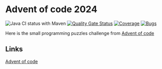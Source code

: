 # Advent of code 2024

![Java CI status with Maven](https://github.com/sv-sand/advent-of-code-2024/actions/workflows/maven.yml/badge.svg)
[![Quality Gate Status](https://sonarcloud.io/api/project_badges/measure?project=sv-sand_advent-of-code-2024&metric=alert_status)](https://sonarcloud.io/summary/new_code?id=sv-sand_advent-of-code-2024)
[![Coverage](https://sonarcloud.io/api/project_badges/measure?project=sv-sand_advent-of-code-2024&metric=coverage)](https://sonarcloud.io/summary/new_code?id=sv-sand_advent-of-code-2024)
[![Bugs](https://sonarcloud.io/api/project_badges/measure?project=sv-sand_advent-of-code-2024&metric=bugs)](https://sonarcloud.io/summary/new_code?id=sv-sand_advent-of-code-2024)

Here is the small programming puzzles challenge from [Advent of code](https://adventofcode.com/)

## Links

[Advent of code](https://adventofcode.com/)